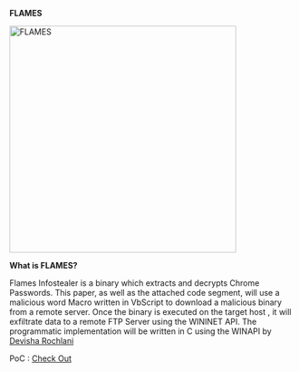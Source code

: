 **FLAMES**

<img src="https://user-images.githubusercontent.com/49472311/119403003-5d1e1d80-bcfb-11eb-99dc-2bee39c66c20.png" alt="FLAMES" width="400" class="center">

**What is FLAMES?**

Flames Infostealer is a binary which extracts and decrypts Chrome Passwords. This paper, as well as the attached code segment, will use a malicious word Macro written in VbScript to download a malicious binary from a remote server. Once the binary is executed on the target host , it will exfiltrate data to a remote FTP Server using the WININET API. The programmatic implementation will be written in C using the WINAPI by [Devisha Rochlani](https://twitter.com/DevishaRochlani)

PoC : [Check Out](https://github.com/AXI4L/Tools/blob/main/FLAMES/MultiStaged_Malware_POC.pdf)
